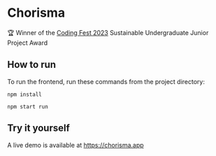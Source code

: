 # Chorisma

🏆 Winner of the [Coding Fest 2023](https://www.sydney.edu.au/engineering/news-and-events/events/coding-fest.html) Sustainable Undergraduate Junior Project Award

## How to run

To run the frontend, run these commands from the project directory:

```npm install```

```npm start run```

## Try it yourself

A live demo is available at https://chorisma.app
